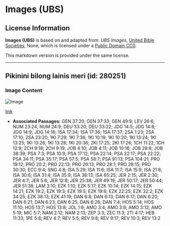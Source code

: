 # Images (UBS)

## License Information

**Images (UBS)** is based on and adapted from: _UBS Images_, [United Bible Societies](https://unitedbiblesocieties.org/), None, which is licensed under a [Public Domain CC0](https://creativecommons.org/public-domain/cc0/).

This markdown version is provided under the same license.



--------------------------------

## Pikinini bilong lainis meri (id: 280251)

### Image Content

![Image](https://cdn.aquifer.bible/aquifer-content/resources/Media/WEB-0595_lioness_cub.jpg)

[link](https://cdn.aquifer.bible/aquifer-content/resources/Media/WEB-0595_lioness_cub.jpg)

* **Associated Passages:** GEN 37:20; GEN 37:33; GEN 49:9; LEV 26:6; NUM 23:24; NUM 24:9; DEU 33:20; DEU 33:22; JDG 14:5; JDG 14:8; JDG 14:9; JDG 14:18; 1SA 17:34; 1SA 17:36; 1SA 17:37; 2SA 1:23; 2SA 17:10; 2SA 23:20; 1KI 7:29; 1KI 7:36; 1KI 10:19; 1KI 10:20; 1KI 13:24; 1KI 13:25; 1KI 13:26; 1KI 13:28; 1KI 20:36; 2KI 17:25; 2KI 17:26; 1CH 11:22; 1CH 12:9; 2CH 9:18; 2CH 9:19; JOB 4:10; JOB 4:11; JOB 10:16; JOB 28:8; JOB 38:39; PSA 7:3; PSA 10:9; PSA 17:12; PSA 22:14; PSA 22:17; PSA 22:22; PSA 34:11; PSA 35:17; PSA 57:5; PSA 58:7; PSA 91:13; PSA 104:21; PRO 19:12; PRO 20:2; PRO 22:13; PRO 26:13; PRO 28:1; PRO 28:15; PRO 30:30; ECC 9:4; SNG 4:8; ISA 5:29; ISA 11:6; ISA 11:7; ISA 15:9; ISA 21:8; ISA 30:6; ISA 31:4; ISA 35:9; ISA 38:13; ISA 65:25; JER 2:15; JER 2:30; JER 4:7; JER 5:6; JER 12:8; JER 25:38; JER 49:19; JER 50:17; JER 50:44; JER 51:38; LAM 3:10; EZK 1:10; EZK 5:17; EZK 10:14; EZK 14:15; EZK 14:21; EZK 19:2; EZK 19:3; EZK 19:5; EZK 19:6; EZK 22:25; EZK 32:2; EZK 34:25; EZK 38:13; EZK 41:19; DAN 6:8; DAN 6:13; DAN 6:17; DAN 6:20; DAN 6:21; DAN 6:23; DAN 6:25; DAN 6:28; DAN 7:4; HOS 5:14; HOS 11:10; HOS 13:7; HOS 13:8; JOL 1:6; AMO 3:4; AMO 3:8; AMO 3:12; AMO 5:19; MIC 5:7; NAM 2:12; NAM 2:13; ZEP 3:3; ZEC 11:3; 2TI 4:17; HEB 11:33; 1PE 5:8; REV 4:7; REV 5:5; REV 9:8; REV 9:17; REV 10:3; REV 13:2

